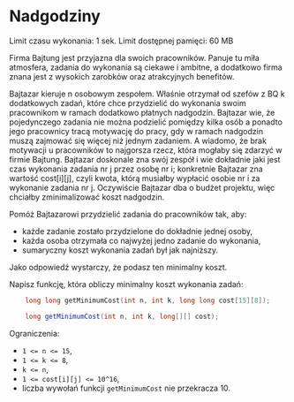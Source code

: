 # Nadgodziny

Limit czasu wykonania: 1 sek. Limit dostępnej pamięci: 60 MB

Firma Bajtung jest przyjazna dla swoich pracowników. Panuje tu miła atmosfera, zadania do wykonania są ciekawe i ambitne, a dodatkowo firma znana jest z wysokich zarobków oraz atrakcyjnych benefitów.

Bajtazar kieruje n osobowym zespołem. Właśnie otrzymał od szefów z BQ k dodatkowych zadań, które chce przydzielić do wykonania swoim pracownikom w ramach dodatkowo płatnych nadgodzin. Bajtazar wie, że pojedynczego zadania nie można podzielić pomiędzy kilka osób a ponadto jego pracownicy tracą motywację do pracy, gdy w ramach nadgodzin muszą zajmować się więcej niż jednym zadaniem. A wiadomo, że brak motywacji u pracowników to najgorsza rzecz, która mogłaby się zdarzyć w firmie Bajtung. Bajtazar doskonale zna swój zespół i wie dokładnie jaki jest czas wykonania zadania nr j przez osobę nr i; konkretnie Bajtazar zna wartość cost[i][j], czyli kwota, którą musiałby wypłacić osobie nr i za wykonanie zadania nr j. Oczywiście Bajtazar dba o budżet projektu, więc chciałby zminimalizować koszt nadgodzin.

Pomóż Bajtazarowi przydzielić zadania do pracowników tak, aby:

 - każde zadanie zostało przydzielone do dokładnie jednej osoby,
 - każda osoba otrzymała co najwyżej jedno zadanie do wykonania,
 - sumaryczny koszt wykonania zadań był jak najniższy.

Jako odpowiedź wystarczy, że podasz ten minimalny koszt.

Napisz funkcję, która obliczy minimalny koszt wykonania zadań:

```C++
    long long getMinimumCost(int n, int k, long long cost[15][8]);
```
```Java
    long getMinimumCost(int n, int k, long[][] cost);
```
Ograniczenia:
- `1 <= n <= 15`,
- `1 <= k <= 8`,
- `k <= n`,
- `1 <= cost[i][j] <= 10^16`,
- liczba wywołań funkcji `getMinimumCost` nie przekracza 10.
